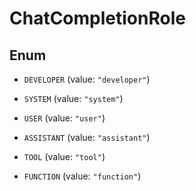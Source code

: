 

# ChatCompletionRole

## Enum


* `DEVELOPER` (value: `"developer"`)

* `SYSTEM` (value: `"system"`)

* `USER` (value: `"user"`)

* `ASSISTANT` (value: `"assistant"`)

* `TOOL` (value: `"tool"`)

* `FUNCTION` (value: `"function"`)



